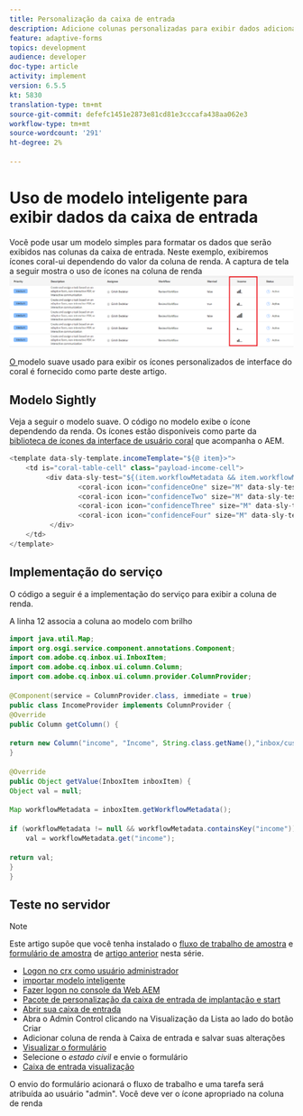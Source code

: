 ```yaml
---
title: Personalização da caixa de entrada
description: Adicione colunas personalizadas para exibir dados adicionais do fluxo de trabalho usando modelo inteligente
feature: adaptive-forms
topics: development
audience: developer
doc-type: article
activity: implement
version: 6.5.5
kt: 5830
translation-type: tm+mt
source-git-commit: defefc1451e2873e81cd81e3cccafa438aa062e3
workflow-type: tm+mt
source-wordcount: '291'
ht-degree: 2%

---
```


# Uso de modelo inteligente para exibir dados da caixa de entrada

Você pode usar um modelo simples para formatar os dados que serão exibidos nas colunas da caixa de entrada. Neste exemplo, exibiremos ícones coral-ui dependendo do valor da coluna de renda. A captura de tela a seguir mostra o uso de ícones na coluna de renda
![ícones de rendimento](assets/income-column.PNG)

[O ](assets/sightly-template.zip) modelo suave usado para exibir os ícones personalizados de interface do coral é fornecido como parte deste artigo.

## Modelo Sightly

Veja a seguir o modelo suave. O código no modelo exibe o ícone dependendo da renda. Os ícones estão disponíveis como parte da [biblioteca de ícones da interface de usuário coral](https://helpx.adobe.com/experience-manager/6-3/sites/developing/using/reference-materials/coral-ui/coralui3/Coral.Icon.html#availableIcons) que acompanha o AEM.

```java
<template data-sly-template.incomeTemplate="${@ item}>">
    <td is="coral-table-cell" class="payload-income-cell">
         <div data-sly-test="${(item.workflowMetadata && item.workflowMetadata.income)}" data-sly-set.income ="${item.workflowMetadata.income}">
                 <coral-icon icon="confidenceOne" size="M" data-sly-test="${income >=0 && income <10000}"></coral-icon>
                 <coral-icon icon="confidenceTwo" size="M" data-sly-test="${income >=10000 && income <100000}"></coral-icon>
                 <coral-icon icon="confidenceThree" size="M" data-sly-test="${income >=100000 && income <500000}"></coral-icon>
                 <coral-icon icon="confidenceFour" size="M" data-sly-test="${income >=500000}"></coral-icon>
          </div>
    </td>
</template>
```

## Implementação do serviço

O código a seguir é a implementação do serviço para exibir a coluna de renda.

A linha 12 associa a coluna ao modelo com brilho

```java
import java.util.Map;
import org.osgi.service.component.annotations.Component;
import com.adobe.cq.inbox.ui.InboxItem;
import com.adobe.cq.inbox.ui.column.Column;
import com.adobe.cq.inbox.ui.column.provider.ColumnProvider;

@Component(service = ColumnProvider.class, immediate = true)
public class IncomeProvider implements ColumnProvider {
@Override
public Column getColumn() {

return new Column("income", "Income", String.class.getName(),"inbox/customization/column-templates.html", "incomeTemplate");
}

@Override
public Object getValue(InboxItem inboxItem) {
Object val = null;

Map workflowMetadata = inboxItem.getWorkflowMetadata();

if (workflowMetadata != null && workflowMetadata.containsKey("income"))
    val = workflowMetadata.get("income");

return val;
}
}
```

## Teste no servidor

>[!NOTE]
>
>Este artigo supõe que você tenha instalado o [fluxo de trabalho de amostra](assets/review-workflow.zip) e [formulário de amostra](assets/snap-form.zip) de [artigo anterior](https://docs.adobe.com/content/help/en/experience-manager-learn/forms/inbox-customization/add-married-column.md) nesta série.

* [Logon no crx como usuário administrador](http://localhost:4502/crx/de/index.jsp)
* [importar modelo inteligente](assets/sightly-template.zip)
* [Fazer logon no console da Web AEM](http://localhost:4502/system/console/bundles)
* [Pacote de personalização da caixa de entrada de implantação e start](assets/income-column-customization.jar)
* [Abrir sua caixa de entrada](http://localhost:4502/aem/inbox)
* Abra o Admin Control clicando na Visualização da Lista ao lado do botão Criar
* Adicionar coluna de renda à Caixa de entrada e salvar suas alterações
* [Visualizar o formulário](http://localhost:4502/content/dam/formsanddocuments/snapform/jcr:content?wcmmode=disabled)
* Selecione o _estado civil_ e envie o formulário
* [Caixa de entrada visualização](http://localhost:4502/aem/inbox)

O envio do formulário acionará o fluxo de trabalho e uma tarefa será atribuída ao usuário &quot;admin&quot;. Você deve ver o ícone apropriado na coluna de renda
